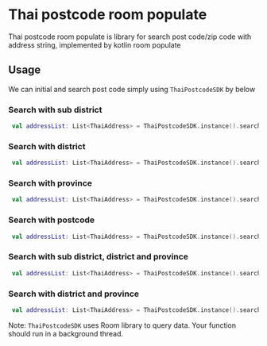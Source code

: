 # Thai postcode room populate

Thai postcode room populate is library for search post code/zip code with address string, implemented by kotlin room populate


## Usage
We can initial and search post code simply using `ThaiPostcodeSDK` by below

### Search with sub district
```kotlin
 val addressList: List<ThaiAddress> = ThaiPostcodeSDK.instance().searchBySubDistrict(string,30)
```
### Search with district
```kotlin
 val addressList: List<ThaiAddress> = ThaiPostcodeSDK.instance().searchByDistrict(string,30)
```
### Search with province
```kotlin
 val addressList: List<ThaiAddress> = ThaiPostcodeSDK.instance().searchByProvince(string,30)
```
### Search with postcode
```kotlin
 val addressList: List<ThaiAddress> = ThaiPostcodeSDK.instance().searchByPostcode(string,30)
```

### Search with sub district, district and province
```kotlin
 val addressList: List<ThaiAddress> = ThaiPostcodeSDK.instance().searchByAddressString(string,string,string,30)
```

### Search with district and province
```kotlin
 val addressList: List<ThaiAddress> = ThaiPostcodeSDK.instance().searchByAddressString(string,string,30)
```

Note: `ThaiPostcodeSDK` uses Room library to query data. Your function should run in a background thread.
